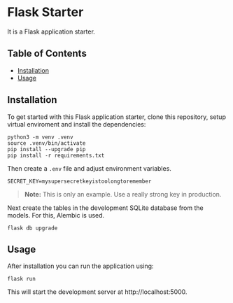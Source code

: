 # Flask Starter

It is a Flask application starter.

## Table of Contents
* [Installation](#installation)
* [Usage](#usage)

## Installation
To get started with this Flask application starter, clone this repository, setup virtual enviroment and install the dependencies:
```console
python3 -m venv .venv
source .venv/bin/activate
pip install --upgrade pip
pip install -r requirements.txt
```

Then create a `.env` file and adjust environment variables.
```
SECRET_KEY=mysupersecretkeyistoolongtoremember
```
> **Note:** This is only an example. Use a really strong key in production.

Next create the tables in the development SQLite database from the models. For this, Alembic is used.
```console
flask db upgrade
```
## Usage
After installation you can run the application using:
```console
flask run
```
This will start the development server at http://localhost:5000.
